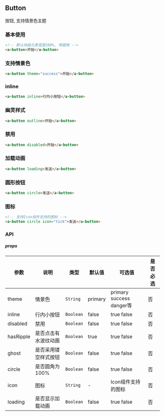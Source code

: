 ## Button
按钮, 支持情景色主题
### 基本使用
``` html
<!-- 默认块级元素宽度100%, 带圆角 -->
<a-button>开始</a-button>
```
### 支持情景色
``` html
<a-button theme="success">开始</a-button>
```

### inline
``` html
<a-button inline>行内小按钮</a-button>
```

### 幽灵样式
``` html
<a-button outline>开始</a-button>
```

### 禁用
``` html
<a-button disabled>开始</a-button>
```

### 加载动画
``` html
<a-button loading>发送</a-button>
```

### 圆形按钮
``` html
<a-button circle>发送</a-button>
```

### 图标
``` html
<!-- 支持Icon组件支持的图标 -->
<a-button circle icon="tick">发送</a-button>
```

### API

##### props
| 参数 | 说明 | 类型 | 默认值 | 可选值 |是否必选
|-----------|-----------|-----------|-------------|-------------|-------------|
| theme | 情景色 | `String` | primary |primary success danger等|否|
| inline | 行内小按钮 | `Boolean` | false |true false|否|
| disabled | 禁用 | `Boolean` | false |true false|否|
| hasRipple | 是否点击有水波纹动画 | `Boolean` | true |true false|否|
| ghost | 是否采用镂空样式按钮 | `Boolean` | false |true false|否|
| circle | 是否圆角为100% | `Boolean` | false |true false|否|
| icon | 图标 | `String` | - |Icon组件支持的图标|否|
| loading | 是否显示加载动画 | `Boolean` | false |true false|否|